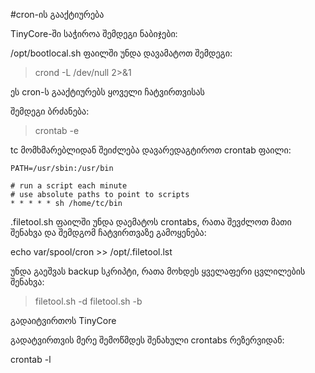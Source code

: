 #cron-ის გააქტიურება

  TinyCore-ში საჭიროა შემდეგი ნაბიჯები:

/opt/bootlocal.sh ფაილში უნდა დავამატოთ შემდეგი:

> crond -L /dev/null 2>&1

ეს cron-ს გააქტიურებს ყოველი ჩატვირთვისას

შემდეგი ბრძანება:

> crontab -e 

tc მომხმარებლიდან შეიძლება დავარედაგტიროთ  crontab ფაილი:

``` SHELL=/bin/sh
PATH=/usr/sbin:/usr/bin

# run a script each minute
# use absolute paths to point to scripts
* * * * * sh /home/tc/bin 

```

.filetool.sh ფაილში უნდა დაემატოს crontabs, რათა შევძლოთ მათი შენახვა და შემდგომ ჩატვირთვაზე გამოყენება:

echo var/spool/cron >> /opt/.filetool.lst

უნდა გაეშვას backup სკრიპტი, რათა მოხდეს ყველაფერი ცვლილების შენახვა:

> filetool.sh -d
> filetool.sh -b

გადაიტვირთოს TinyCore

გადატვირთვის მერე შემოწმდეს შენახული crontabs რეზერვიდან:

crontab -l